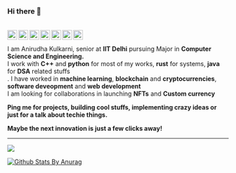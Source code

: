 ### Hi there 👋

<br/>
<a href="https://4n1rudh4.medium.com/" target="_blank">
  <img align="left" alt="Medium" width="22px" src="https://cdn.jsdelivr.net/npm/simple-icons@v3/icons/medium.svg" />
</a>

<a href="4n1rudh4@xmpp.jp" target="_blank">
  <img align="left" alt="Medium" width="22px" src="https://cdn.jsdelivr.net/npm/simple-icons@5.5.0/icons/xmpp.svg" />
</a>
<a href="https://www.linkedin.com/in/anirudha-kulkarni47/" target="_blank">
  <img align="left" alt="Linkedin" width="22px" src="https://cdn.jsdelivr.net/npm/simple-icons@v3/icons/linkedin.svg" />
</a>
<a href="https://t.me/Anirudhak"target="_blank">
  <img align="left" alt="Telegram" width="22px" src="https://cdn.jsdelivr.net/npm/simple-icons@v3/icons/telegram.svg" />
</a>
<a href="https://www.instagram.com/ani.cool_karni/"target="_blank"target="_blank">
  <img align="left" alt="Instagram" width="22px" src="https://cdn.jsdelivr.net/npm/simple-icons@v3/icons/instagram.svg" />
</a>
<a href="https://codeforces.com/profile/anirudhak47"target="_blank">
  <img align="left" alt="codeforces" width="22px" src="https://cdn.jsdelivr.net/npm/simple-icons@v3/icons/codeforces.svg" />
</a>
<a href="https://www.codechef.com/users/anirudhak47"target="_blank">
  <img align="left" alt=" Codechef" width="22px" src="https://cdn.jsdelivr.net/npm/simple-icons@v3/icons/codechef.svg" />
</a>
<br/>
<br/>
I am Anirudha Kulkarni, senior at <strong>IIT Delhi</strong> pursuing Major in <strong>Computer Science and Engineering.</strong> <br/>
I work with <strong>C++</strong> and <strong>python</strong> for most of my works, <strong>rust</strong> for systems, <strong>java</strong> for <strong>DSA</strong> related stuffs<br/>.
I have worked in <strong>machine learning</strong>, <strong>blockchain</strong> and <strong>cryptocurrencies</strong>, <strong>software deveopment</strong> and <strong>web development</strong><br/>
I am looking for collaborations in launching <strong>NFTs</strong> and <strong>Custom currency</strong><br/>

<strong>Ping me for projects, building cool stuffs, implementing crazy ideas or just for a talk about techie things. 

Maybe the next innovation is just a few clicks away!</strong>
<br/>


---

![](https://anirudhakulkarni-visitor-badge.glitch.me/badge?page_id=anirudhakulkarni.anirudhakulkarni)
<br />

[![Github Stats By Anurag](https://github-readme-stats.vercel.app/api?username=anirudhakulkarni&show_icons=true&title_color=fff&icon_color=79ff97&text_color=9f9f9f&bg_color=151515)](https://github.com/anuraghazra/github-readme-stats)

